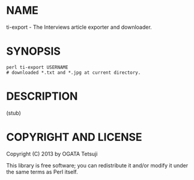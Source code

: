 # NAME

ti-export - The Interviews article exporter and downloader.

# SYNOPSIS

    perl ti-export USERNAME
    # downloaded *.txt and *.jpg at current directory.

# DESCRIPTION

(stub)

# COPYRIGHT AND LICENSE

Copyright (C) 2013 by OGATA Tetsuji

This library is free software; you can redistribute it and/or modify
it under the same terms as Perl itself.
